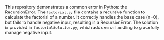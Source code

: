 This repository demonstrates a common error in Python: the RecursionError. The `factorial.py` file contains a recursive function to calculate the factorial of a number. It correctly handles the base case (n=0), but fails to handle negative input, resulting in a RecursionError. The solution is provided in `factorialSolution.py`, which adds error handling to gracefully manage negative input.